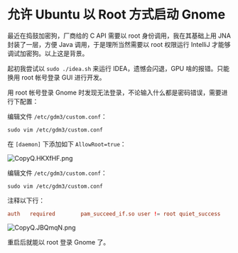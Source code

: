 # 允许 Ubuntu 以 Root 方式启动 Gnome

最近在捣鼓加密狗，厂商给的 C API 需要以 root 身份调用，我在其基础上用 JNA 封装了一层，方便 Java 调用，于是理所当然需要以 root 权限运行 IntelliJ 才能够调试加密狗。以上这是背景。

起初我尝试以 `sudo ./idea.sh` 来运行 IDEA，遗憾会闪退，GPU 啥的报错。只能换用 root 帐号登录 GUI 进行开发。

用 root 帐号登录 Gnome 时发现无法登录，不论输入什么都是密码错误，需要进行下配置：

编辑文件 `/etc/gdm3/custom.conf`：

``` shell
sudo vim /etc/gdm3/custom.conf
```

在 `[daemon]` 下添加如下 `AllowRoot=true`：

![CopyQ.HKXfHF.png](https://i.loli.net/2021/04/28/Xu1m9W5YVzMeoNH.png)

编辑文件 `/etc/gdm3/custom.conf`：

``` shell
sudo vim /etc/gdm3/custom.conf
```

注释以下行：

``` conf
auth   required        pam_succeed_if.so user != root quiet_success
```

![CopyQ.JBQmqN.png](https://i.loli.net/2021/04/28/ri7q8CIMvmxlPsp.png)

重启后就能以 root 登录 Gnome 了。
